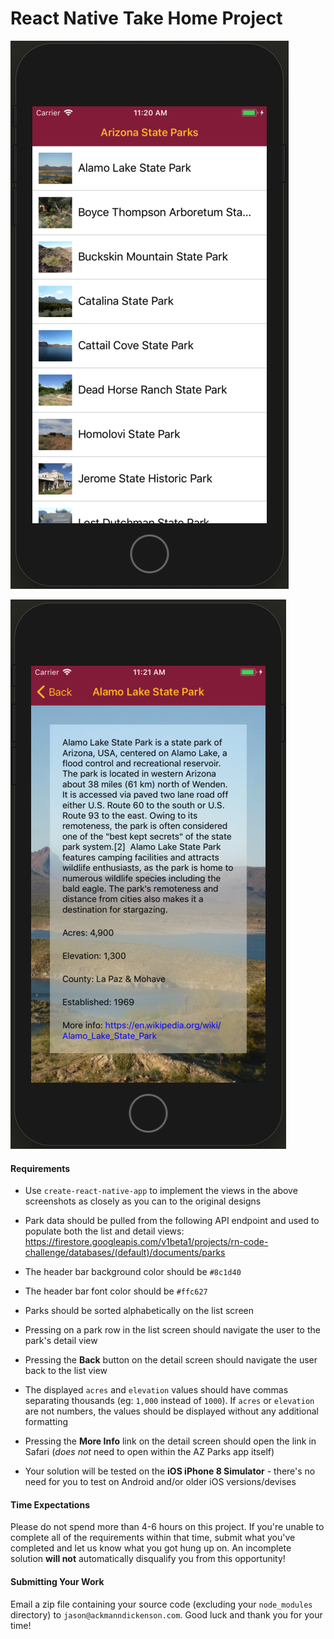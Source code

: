 # React Native Take Home Project

![alt text](https://github.com/dabootski/rn-take-home/blob/master/list-view.png?raw=true)

![alt text](https://github.com/dabootski/rn-take-home/blob/master/detail-view.png?raw=true)

#### Requirements

- Use `create-react-native-app` to implement the views in the above screenshots as closely as you can to the original designs

- Park data should be pulled from the following API endpoint and used to populate both the list and detail views: https://firestore.googleapis.com/v1beta1/projects/rn-code-challenge/databases/(default)/documents/parks

- The header bar background color should be `#8c1d40`

- The header bar font color should be `#ffc627`

- Parks should be sorted alphabetically on the list screen

- Pressing on a park row in the list screen should navigate the user to the park's detail view

- Pressing the **Back** button on the detail screen should navigate the user back to the list view

- The displayed `acres` and `elevation` values should have commas separating thousands (eg: `1,000` instead of `1000`). If `acres` or `elevation` are not numbers, the values should be displayed without any additional formatting

- Pressing the **More Info** link on the detail screen should open the link in Safari (_does not_ need to open within the AZ Parks app itself)

- Your solution will be tested on the **iOS iPhone 8 Simulator** - there's no need for you to test on Android and/or older iOS versions/devises

#### Time Expectations

Please do not spend more than 4-6 hours on this project. If you're unable to complete all of the requirements within that time, submit what you've completed and let us know what you got hung up on. An incomplete solution **will not** automatically disqualify you from this opportunity!

#### Submitting Your Work

Email a zip file containing your source code (excluding your `node_modules` directory) to `jason@ackmanndickenson.com`. Good luck and thank you for your time!
